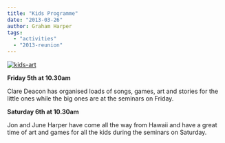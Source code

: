 ```yaml
---
title: "Kids Programme"
date: "2013-03-26"
author: Graham Harper
tags:
  - "activities"
  - "2013-reunion"
---
```


[![kids-art](https://f001.backblazeb2.com/file/harperfamily-media/kids-art.jpg)](https://f001.backblazeb2.com/file/harperfamily-media/kids-art.jpg)

**Friday 5th at 10.30am**

Clare Deacon has organised loads of songs, games, art and stories for the little ones while the big ones are at the seminars on Friday.

**Saturday 6th at 10.30am**

Jon and June Harper have come all the way from Hawaii and have a great time of art and games for all the kids during the seminars on Saturday.
